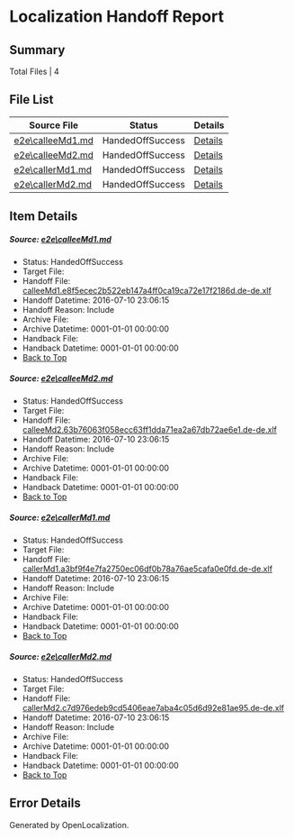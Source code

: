 # <a name='report-top'></a> Localization Handoff Report

## Summary
 Total Files | 4

## File List
 Source File | Status | Details 
 ----------- | ------ | ------- 
 [e2e\calleeMd1.md](https://github.com/OpenLocalizationTestOrg/oltest/blob/309067e6c2a7671963502e6fc6a3a7d45821c44a/e2e/calleeMd1.md) | HandedOffSuccess | [Details](#e3cddbdb4054fe50dc552a2b585e36adfb92b9b91)
 [e2e\calleeMd2.md](https://github.com/OpenLocalizationTestOrg/oltest/blob/309067e6c2a7671963502e6fc6a3a7d45821c44a/e2e/calleeMd2.md) | HandedOffSuccess | [Details](#5d1f1afb97d2c76976e7b7ebdf18d977b5d3b04d2)
 [e2e\callerMd1.md](https://github.com/OpenLocalizationTestOrg/oltest/blob/309067e6c2a7671963502e6fc6a3a7d45821c44a/e2e/callerMd1.md) | HandedOffSuccess | [Details](#ffc480792908c423d8ed1345bc380153d590d7153)
 [e2e\callerMd2.md](https://github.com/OpenLocalizationTestOrg/oltest/blob/309067e6c2a7671963502e6fc6a3a7d45821c44a/e2e/callerMd2.md) | HandedOffSuccess | [Details](#1f4854270f94afc99a22b5387f9e4aa745df779b4)

## Item Details
##### <a name='e3cddbdb4054fe50dc552a2b585e36adfb92b9b91'></a> Source: [e2e\calleeMd1.md](https://github.com/OpenLocalizationTestOrg/oltest/blob/309067e6c2a7671963502e6fc6a3a7d45821c44a/e2e/calleeMd1.md)
* Status: HandedOffSuccess
* Target File: 
* Handoff File: [calleeMd1.e8f5ecec2b522eb147a4ff0ca19ca72e17f2186d.de-de.xlf](https://github.com/OpenLocalizationTestOrg/olhandoff-e2e/blob/a695868d954cd325e4a93380cf4e43b5b2105f69/ol-handoff/OpenLocalizationTestOrg/oltest-dede-fly/ci/ht/calleeMd1.e8f5ecec2b522eb147a4ff0ca19ca72e17f2186d.de-de.xlf)
* Handoff Datetime: 2016-07-10 23:06:15
* Handoff Reason: Include
* Archive File: 
* Archive Datetime: 0001-01-01 00:00:00
* Handback File: 
* Handback Datetime: 0001-01-01 00:00:00
* [Back to Top](#report-top)

##### <a name='5d1f1afb97d2c76976e7b7ebdf18d977b5d3b04d2'></a> Source: [e2e\calleeMd2.md](https://github.com/OpenLocalizationTestOrg/oltest/blob/309067e6c2a7671963502e6fc6a3a7d45821c44a/e2e/calleeMd2.md)
* Status: HandedOffSuccess
* Target File: 
* Handoff File: [calleeMd2.63b76063f058ecc63ff1dda71ea2a67db72ae6e1.de-de.xlf](https://github.com/OpenLocalizationTestOrg/olhandoff-e2e/blob/a695868d954cd325e4a93380cf4e43b5b2105f69/ol-handoff/OpenLocalizationTestOrg/oltest-dede-fly/ci/ht/calleeMd2.63b76063f058ecc63ff1dda71ea2a67db72ae6e1.de-de.xlf)
* Handoff Datetime: 2016-07-10 23:06:15
* Handoff Reason: Include
* Archive File: 
* Archive Datetime: 0001-01-01 00:00:00
* Handback File: 
* Handback Datetime: 0001-01-01 00:00:00
* [Back to Top](#report-top)

##### <a name='ffc480792908c423d8ed1345bc380153d590d7153'></a> Source: [e2e\callerMd1.md](https://github.com/OpenLocalizationTestOrg/oltest/blob/309067e6c2a7671963502e6fc6a3a7d45821c44a/e2e/callerMd1.md)
* Status: HandedOffSuccess
* Target File: 
* Handoff File: [callerMd1.a3bf9f4e7fa2750ec06df0b78a76ae5cafa0e0fd.de-de.xlf](https://github.com/OpenLocalizationTestOrg/olhandoff-e2e/blob/a695868d954cd325e4a93380cf4e43b5b2105f69/ol-handoff/OpenLocalizationTestOrg/oltest-dede-fly/ci/ht/callerMd1.a3bf9f4e7fa2750ec06df0b78a76ae5cafa0e0fd.de-de.xlf)
* Handoff Datetime: 2016-07-10 23:06:15
* Handoff Reason: Include
* Archive File: 
* Archive Datetime: 0001-01-01 00:00:00
* Handback File: 
* Handback Datetime: 0001-01-01 00:00:00
* [Back to Top](#report-top)

##### <a name='1f4854270f94afc99a22b5387f9e4aa745df779b4'></a> Source: [e2e\callerMd2.md](https://github.com/OpenLocalizationTestOrg/oltest/blob/309067e6c2a7671963502e6fc6a3a7d45821c44a/e2e/callerMd2.md)
* Status: HandedOffSuccess
* Target File: 
* Handoff File: [callerMd2.c7d976edeb9cd5406eae7aba4c05d6d92e81ae95.de-de.xlf](https://github.com/OpenLocalizationTestOrg/olhandoff-e2e/blob/a695868d954cd325e4a93380cf4e43b5b2105f69/ol-handoff/OpenLocalizationTestOrg/oltest-dede-fly/ci/ht/callerMd2.c7d976edeb9cd5406eae7aba4c05d6d92e81ae95.de-de.xlf)
* Handoff Datetime: 2016-07-10 23:06:15
* Handoff Reason: Include
* Archive File: 
* Archive Datetime: 0001-01-01 00:00:00
* Handback File: 
* Handback Datetime: 0001-01-01 00:00:00
* [Back to Top](#report-top)


## Error Details

Generated by OpenLocalization.
